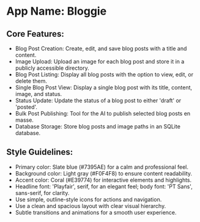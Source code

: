# **App Name**: Bloggie

## Core Features:

- Blog Post Creation: Create, edit, and save blog posts with a title and content.
- Image Upload: Upload an image for each blog post and store it in a publicly accessible directory.
- Blog Post Listing: Display all blog posts with the option to view, edit, or delete them.
- Single Blog Post View: Display a single blog post with its title, content, image, and status.
- Status Update: Update the status of a blog post to either 'draft' or 'posted'.
- Bulk Post Publishing: Tool for the AI to publish selected blog posts en masse.
- Database Storage: Store blog posts and image paths in an SQLite database.

## Style Guidelines:

- Primary color: Slate blue (#7395AE) for a calm and professional feel.
- Background color: Light gray (#F0F4F8) to ensure content readability.
- Accent color: Coral (#E39774) for interactive elements and highlights.
- Headline font: 'Playfair', serif, for an elegant feel; body font: 'PT Sans', sans-serif, for clarity.
- Use simple, outline-style icons for actions and navigation.
- Use a clean and spacious layout with clear visual hierarchy.
- Subtle transitions and animations for a smooth user experience.